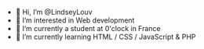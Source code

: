 - 👋 Hi, I’m @LindseyLouv
- 👀 I’m interested in Web development
- 💞️ I’m currently a student at 0'clock in France
- 🌱 I’m currently learning HTML / CSS / JavaScript & PHP


<!---
LindseyLouv/LindseyLouv is a ✨ special ✨ repository because its `README.md` (this file) appears on your GitHub profile.
You can click the Preview link to take a look at your changes.
--->

